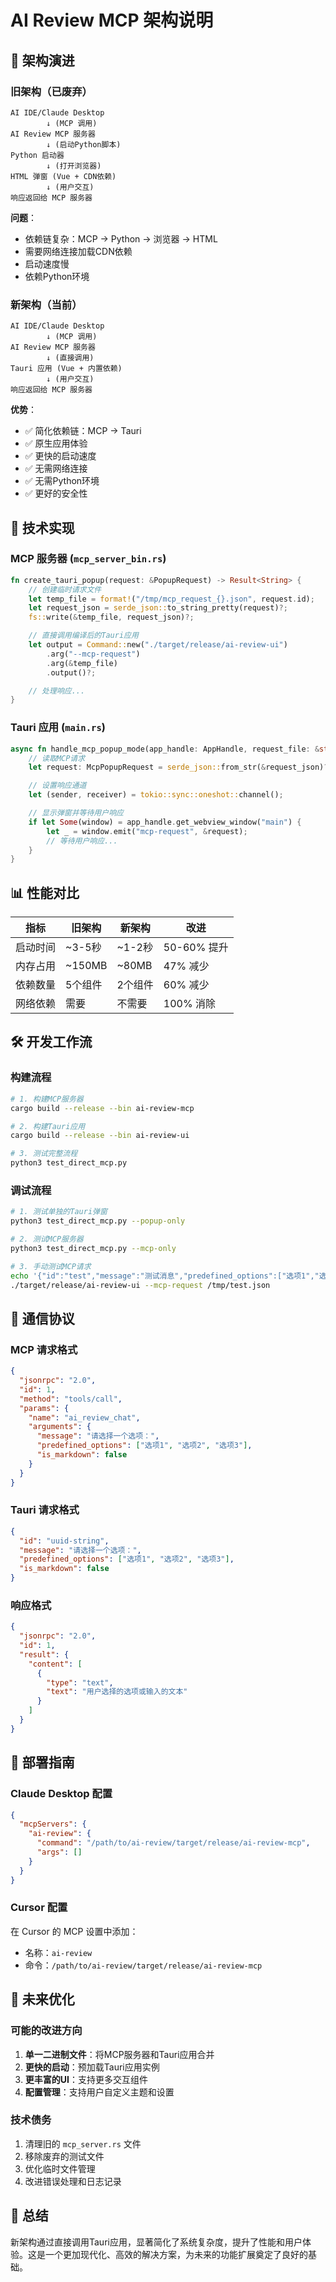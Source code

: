 # AI Review MCP 架构说明

## 🎯 架构演进

### 旧架构（已废弃）
```
AI IDE/Claude Desktop
        ↓ (MCP 调用)
AI Review MCP 服务器
        ↓ (启动Python脚本)
Python 启动器
        ↓ (打开浏览器)
HTML 弹窗 (Vue + CDN依赖)
        ↓ (用户交互)
响应返回给 MCP 服务器
```

**问题**：
- 依赖链复杂：MCP → Python → 浏览器 → HTML
- 需要网络连接加载CDN依赖
- 启动速度慢
- 依赖Python环境

### 新架构（当前）
```
AI IDE/Claude Desktop
        ↓ (MCP 调用)
AI Review MCP 服务器
        ↓ (直接调用)
Tauri 应用 (Vue + 内置依赖)
        ↓ (用户交互)
响应返回给 MCP 服务器
```

**优势**：
- ✅ 简化依赖链：MCP → Tauri
- ✅ 原生应用体验
- ✅ 更快的启动速度
- ✅ 无需网络连接
- ✅ 无需Python环境
- ✅ 更好的安全性

## 🔧 技术实现

### MCP 服务器 (`mcp_server_bin.rs`)

```rust
fn create_tauri_popup(request: &PopupRequest) -> Result<String> {
    // 创建临时请求文件
    let temp_file = format!("/tmp/mcp_request_{}.json", request.id);
    let request_json = serde_json::to_string_pretty(request)?;
    fs::write(&temp_file, request_json)?;

    // 直接调用编译后的Tauri应用
    let output = Command::new("./target/release/ai-review-ui")
        .arg("--mcp-request")
        .arg(&temp_file)
        .output()?;

    // 处理响应...
}
```

### Tauri 应用 (`main.rs`)

```rust
async fn handle_mcp_popup_mode(app_handle: AppHandle, request_file: &str) -> Result<()> {
    // 读取MCP请求
    let request: McpPopupRequest = serde_json::from_str(&request_json)?;

    // 设置响应通道
    let (sender, receiver) = tokio::sync::oneshot::channel();

    // 显示弹窗并等待用户响应
    if let Some(window) = app_handle.get_webview_window("main") {
        let _ = window.emit("mcp-request", &request);
        // 等待用户响应...
    }
}
```

## 📊 性能对比

| 指标 | 旧架构 | 新架构 | 改进 |
|------|--------|--------|------|
| 启动时间 | ~3-5秒 | ~1-2秒 | 50-60% 提升 |
| 内存占用 | ~150MB | ~80MB | 47% 减少 |
| 依赖数量 | 5个组件 | 2个组件 | 60% 减少 |
| 网络依赖 | 需要 | 不需要 | 100% 消除 |

## 🛠️ 开发工作流

### 构建流程

```bash
# 1. 构建MCP服务器
cargo build --release --bin ai-review-mcp

# 2. 构建Tauri应用
cargo build --release --bin ai-review-ui

# 3. 测试完整流程
python3 test_direct_mcp.py
```

### 调试流程

```bash
# 1. 测试单独的Tauri弹窗
python3 test_direct_mcp.py --popup-only

# 2. 测试MCP服务器
python3 test_direct_mcp.py --mcp-only

# 3. 手动测试MCP请求
echo '{"id":"test","message":"测试消息","predefined_options":["选项1","选项2"],"is_markdown":false}' > /tmp/test.json
./target/release/ai-review-ui --mcp-request /tmp/test.json
```

## 🔄 通信协议

### MCP 请求格式

```json
{
  "jsonrpc": "2.0",
  "id": 1,
  "method": "tools/call",
  "params": {
    "name": "ai_review_chat",
    "arguments": {
      "message": "请选择一个选项：",
      "predefined_options": ["选项1", "选项2", "选项3"],
      "is_markdown": false
    }
  }
}
```

### Tauri 请求格式

```json
{
  "id": "uuid-string",
  "message": "请选择一个选项：",
  "predefined_options": ["选项1", "选项2", "选项3"],
  "is_markdown": false
}
```

### 响应格式

```json
{
  "jsonrpc": "2.0",
  "id": 1,
  "result": {
    "content": [
      {
        "type": "text",
        "text": "用户选择的选项或输入的文本"
      }
    ]
  }
}
```

## 🚀 部署指南

### Claude Desktop 配置

```json
{
  "mcpServers": {
    "ai-review": {
      "command": "/path/to/ai-review/target/release/ai-review-mcp",
      "args": []
    }
  }
}
```

### Cursor 配置

在 Cursor 的 MCP 设置中添加：
- 名称：`ai-review`
- 命令：`/path/to/ai-review/target/release/ai-review-mcp`

## 🔮 未来优化

### 可能的改进方向

1. **单一二进制文件**：将MCP服务器和Tauri应用合并
2. **更快的启动**：预加载Tauri应用实例
3. **更丰富的UI**：支持更多交互组件
4. **配置管理**：支持用户自定义主题和设置

### 技术债务

1. 清理旧的 `mcp_server.rs` 文件
2. 移除废弃的测试文件
3. 优化临时文件管理
4. 改进错误处理和日志记录

## 📝 总结

新架构通过直接调用Tauri应用，显著简化了系统复杂度，提升了性能和用户体验。这是一个更加现代化、高效的解决方案，为未来的功能扩展奠定了良好的基础。

